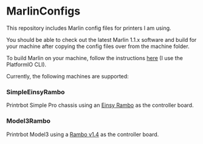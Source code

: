 # MarlinConfigs

This repository includes Marlin config files for printers I am using.

You should be able to check out the latest Marlin 1.1.x software and build for your machine after copying the config files over from the machine folder. 

To build Marlin on your machine, follow the instructions [here](http://marlinfw.org/docs/basics/install.html) (I use the PlatformIO CLI). 

Currently, the following machines are supported:

### SimpleEinsyRambo

Printrbot Simple Pro chassis using an [Einsy Rambo](https://ultimachine.com/products/einsy-rambo-1-1) as the controller board.

### Model3Rambo

Printrbot Model3 using a [Rambo v1.4](https://ultimachine.com/products/rambo-1-4) as the controller board. 
